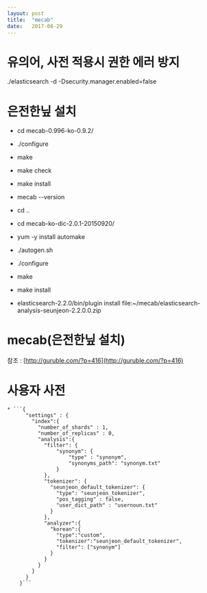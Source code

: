 ```yaml
---
layout: post
title:  "mecab"
date:   2017-08-29
---
```


# 유의어, 사전 적용시 권한 에러 방지
./elasticsearch -d -Dsecurity.manager.enabled=false

# 은전한닢 설치
* cd mecab-0.996-ko-0.9.2/
* ./configure
* make
* make check
* make install
* mecab --version
* cd ..
* cd mecab-ko-dic-2.0.1-20150920/
* yum -y install automake
* ./autogen.sh
* ./configure
* make
* make install

* elasticsearch-2.2.0/bin/plugin install file:~/mecab/elasticsearch-analysis-seunjeon-2.2.0.0.zip

# mecab(은전한닢 설치)

참조 : [http://guruble.com/?p=416](http://guruble.com/?p=416)

# 사용자 사전
    * ```{
          "settings" : {
            "index":{
              "number_of_shards" : 1,
              "number_of_replicas" : 0,
              "analysis":{
                "filter": {
                    "synonym": {
                        "type" : "synonym",
                        "synonyms_path": "synonym.txt"
                    }
                },
                "tokenizer": {
                  "seunjeon_default_tokenizer": {
                    "type": "seunjeon_tokenizer",
                    "pos_tagging" : false,
                    "user_dict_path" : "usernoun.txt"
                  }
                },
                "analyzer":{
                  "korean":{
                    "type":"custom",
                    "tokenizer":"seunjeon_default_tokenizer",
                    "filter": ["synonym"]
                  }
                }
              }
            }
          }
        }```



